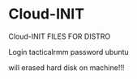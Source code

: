 # Cloud-INIT
Cloud-INIT FILES FOR DISTRO

Login tacticalrmm 
password ubuntu

will erased hard disk on machine!!!
